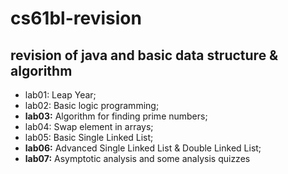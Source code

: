 # cs61bl-revision
## revision of java and basic data structure & algorithm
* lab01: Leap Year;
* lab02: Basic logic programming;
* **lab03:** Algorithm for finding prime numbers;
* lab04: Swap element in arrays;
* lab05: Basic Single Linked List;
* **lab06:** Advanced Single Linked List & Double Linked List;
* **lab07:** Asymptotic analysis and some analysis quizzes

